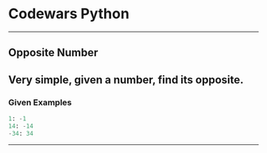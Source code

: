 # Codewars Python


---
## Opposite Number
Very simple, given a number, find its opposite.
---
### Given Examples

```python
1: -1
14: -14
-34: 34
```
---
